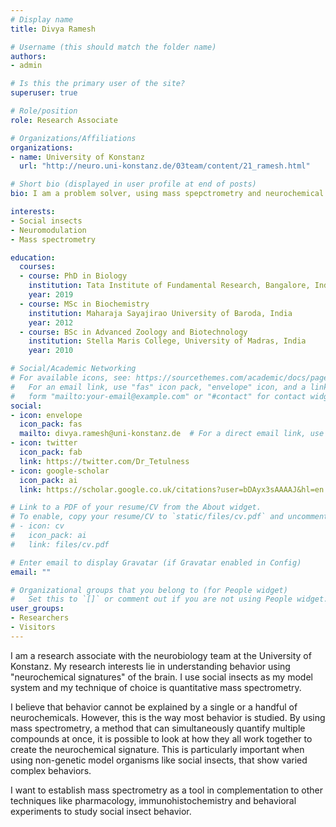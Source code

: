 ```yaml
---
# Display name
title: Divya Ramesh

# Username (this should match the folder name)
authors:
- admin

# Is this the primary user of the site?
superuser: true

# Role/position
role: Research Associate

# Organizations/Affiliations
organizations:
- name: University of Konstanz
  url: "http://neuro.uni-konstanz.de/03team/content/21_ramesh.html"

# Short bio (displayed in user profile at end of posts)
bio: I am a problem solver, using mass spepctrometry and neurochemical signatures to understand the behavior of insects.

interests:
- Social insects
- Neuromodulation
- Mass spectrometry

education:
  courses:
  - course: PhD in Biology
    institution: Tata Institute of Fundamental Research, Bangalore, India
    year: 2019
  - course: MSc in Biochemistry
    institution: Maharaja Sayajirao University of Baroda, India
    year: 2012
  - course: BSc in Advanced Zoology and Biotechnology
    institution: Stella Maris College, University of Madras, India
    year: 2010

# Social/Academic Networking
# For available icons, see: https://sourcethemes.com/academic/docs/page-builder/#icons
#   For an email link, use "fas" icon pack, "envelope" icon, and a link in the
#   form "mailto:your-email@example.com" or "#contact" for contact widget.
social:
- icon: envelope
  icon_pack: fas
  mailto: divya.ramesh@uni-konstanz.de  # For a direct email link, use "mailto:test@example.org".
- icon: twitter
  icon_pack: fab
  link: https://twitter.com/Dr_Tetulness
- icon: google-scholar
  icon_pack: ai
  link: https://scholar.google.co.uk/citations?user=bDAyx3sAAAAJ&hl=en

# Link to a PDF of your resume/CV from the About widget.
# To enable, copy your resume/CV to `static/files/cv.pdf` and uncomment the lines below.
# - icon: cv
#   icon_pack: ai
#   link: files/cv.pdf

# Enter email to display Gravatar (if Gravatar enabled in Config)
email: ""

# Organizational groups that you belong to (for People widget)
#   Set this to `[]` or comment out if you are not using People widget.
user_groups:
- Researchers
- Visitors
---
```



I am a research associate with the neurobiology team at the University of Konstanz. My research interests lie in understanding behavior using "neurochemical signatures" of the brain. I use social insects as my model system and my technique of choice is quantitative mass spectrometry. 

I believe that behavior cannot be explained by a single or a handful of neurochemicals. However, this is the way most behavior is studied. By using mass spectrometry, a method that can simultaneously quantify multiple compounds at once, it is possible to look at how they all work together to create the neurochemical signature. This is particularly important when using non-genetic model organisms like social insects, that show varied complex behaviors.

I want to establish mass spectrometry as a tool in complementation to other techniques like pharmacology, immunohistochemistry and behavioral experiments to study social insect behavior.

